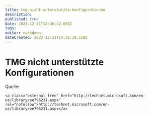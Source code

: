 ```yaml
---
title: tmg-nicht-unterstutzte-konfigurationen
description: 
published: true
date: 2023-12-31T14:36:42.665Z
tags: 
editor: markdown
dateCreated: 2023-12-31T14:36:39.558Z
---
```


# TMG nicht unterstützte Konfigurationen

Quelle:

```
<a class="external free" href="http://technet.microsoft.com/en-us/library/ee796231.aspx" rel="nofollow">http://technet.microsoft.com/en-us/library/ee796231.aspx</a>
```